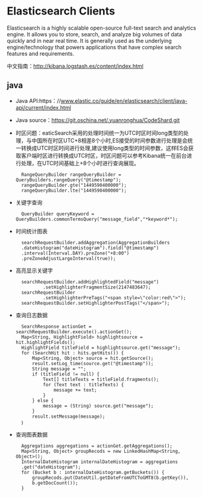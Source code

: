 # Elasticsearch Clients #


	
Elasticsearch is a highly scalable open-source full-text search and analytics engine. It allows you to store, search, and analyze big volumes of data quickly and in near real time. It is generally used as the underlying engine/technology that powers applications that have complex search features and requirements.

中文指南：http://kibana.logstash.es/content/index.html
## java ##


- Java API:https：//www.elastic.co/guide/en/elasticsearch/client/java-api/current/index.html
- Java source：https://git.oschina.net/.yuanronghua/CodeShard.git
- 时区问题：eaticSearch采用的处理时间统一为UTC时区时间long类型的处理，与中国所在时区UTC+8相差8个小时,ES接受的时间参数进行处理是会统一转换成UTC时区时间进行处理,建议使用long类型的时间参数，这样ES会获取客户端时区进行转换成UTC时区，时区问题可以参考Kibana统一在前台进行处理，在UTC时间基础上+8个小时进行查询展现。

		RangeQueryBuilder rangeQueryBuilder = QueryBuilders.rangeQuery("@timestamp");
    	rangeQueryBuilder.gte("1449590400000");
    	rangeQueryBuilder.lte("1449590400000");
- 关键字查询

    	QueryBuilder queryKeyword = QueryBuilders.commonTermsQuery("message_field","*keyword*");
- 时间统计图表

		searchRequestBuilder.addAggregation(AggregationBuilders
		.dateHistogram("dateHistogram").field("@timestamp")
		.interval(Interval.DAY).preZone("+8:00")
		.preZoneAdjustLargeInterval(true));

- 高亮显示关键字

		searchRequestBuilder.addHighlightedField("message")
				.setHighlighterFragmentSize(2147483647);
		searchRequestBuilder
				.setHighlighterPreTags("<span style=\"color:red\">");
		searchRequestBuilder.setHighlighterPostTags("</span>");

- 查询日志数据

		SearchResponse actionGet = searchRequestBuilder.execute().actionGet();
		Map<String, HighlightField> highlightsource = hit.highlightFields();
		HighlightField titleField = highlightsource.get("message");		
		for (SearchHit hit : hits.getHits()) {
			Map<String, Object> source = hit.getSource();
			result.setLog_time(source.get("@timestamp"));
			String message = "";
			if (titleField != null) {
				Text[] titleTexts = titleField.fragments();
				for (Text text : titleTexts) {
					message += text;
				}
			} else {
				message = (String) source.get("message");
			}
			result.setMessage(message);
		｝


- 查询图表数据

		Aggregations aggregations = actionGet.getAggregations();
		Map<String, Object> groupRecods = new LinkedHashMap<String, Object>();
		InternalDateHistogram internalDateHistogram = aggregations
		.get("dateHistogram");
		for (Bucket b : internalDateHistogram.getBuckets()) {
			groupRecods.put(DateUtil.getDateFromUTCToGMT8(b.getKey()),
			b.getDocCount());
		}






